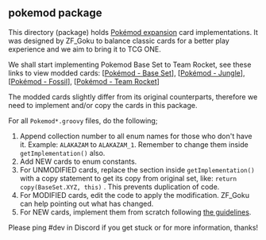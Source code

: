 ## pokemod package

This directory (package) holds [Pokémod expansion](https://forum.tcgone.net/t/pokemod-main-menu/22) card implementations. It was designed by ZF_Goku to balance classic cards for a better play experience and we aim to bring it to TCG ONE.

We shall start implementing Pokemod Base Set to Team Rocket, see these links to view modded cards: 
[[Pokémod - Base Set](https://forum.tcgone.net/t/pokemod-base-set/35/2)], 
[[Pokémod - Jungle](https://forum.tcgone.net/t/pokemod-jungle/37/2)], 
[[Pokémod - Fossil](https://forum.tcgone.net/t/pokemod-fossil/54/2)], 
[[Pokémod - Team Rocket](https://forum.tcgone.net/t/pokemod-team-rocket/55)]

The modded cards slightly differ from its original counterparts, therefore we need to implement and/or copy the cards in this package.

For all `Pokemod*.groovy` files, do the following;

1. Append collection number to all enum names for those who don't have it. Example: `ALAKAZAM` to `ALAKAZAM_1`. Remember to change them inside `getImplementation()` also.
1. Add NEW cards to enum constants.
1. For UNMODIFIED cards, replace the section inside `getImplementation()` with a copy statement to get its copy from original set, like: `return copy(BaseSet.XYZ, this)` . This prevents duplication of code.
1. For MODIFIED cards, edit the code to apply the modification. ZF_Goku can help pointing out what has changed.
1. For NEW cards, implement them from scratch following [the guidelines](https://github.com/axpendix/tcgone-engine-contrib).

Please ping #dev in Discord if you get stuck or for more information, thanks!

